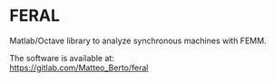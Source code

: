 # FERAL
Matlab/Octave library to analyze synchronous machines with FEMM.

The software is available at:\
https://gitlab.com/Matteo_Berto/feral
